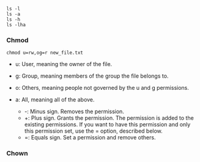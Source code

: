 ```
ls -l
ls -a
ls -h
ls -lha
```

### Chmod

```
chmod u=rw,og=r new_file.txt
```

- u: User, meaning the owner of the file.
- g: Group, meaning members of the group the file belongs to.
- o: Others, meaning people not governed by the u and g permissions.
- a: All, meaning all of the above.




  + -: Minus sign. Removes the permission.
  + +: Plus sign. Grants the permission. The permission is added to the existing permissions. If you want to have this permission and only this permission set, use the = option, described below.
  + =: Equals sign. Set a permission and remove others.



### Chown



